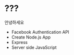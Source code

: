 # ???
안녕하세요
 - Facebook Authentication API
 - Create Node.js App
 - Express
 - Server side JavaScript
